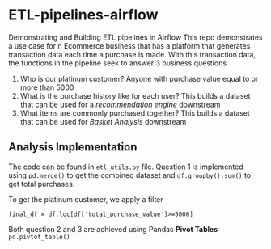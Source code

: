 # ETL-pipelines-airflow
Demonstrating and Building ETL pipelines in Airflow
This repo demonstrates a use case for n Ecommerce business that has a platform that generates transaction data each time a purchase is made. With this transaction data, the functions in the pipeline seek to answer 3 business questions

1. Who is our platinum customer? Anyone with purchase value equal to or more than 5000
2. What is the purchase history like for each user? This builds a dataset that can be used for a *recommendation engine* downstream
3. What items are commonly purchased together? This builds a dataset that can be used for *Basket Analysis* downstream

## Analysis Implementation
The code can be found in `etl_utils.py` file.
Question 1 is implemented using `pd.merge()` to get the combined dataset and `df.groupby().sum()` to get total purchases. 

To get the platinum customer, we apply a filter 

`final_df = df.loc[df['total_purchase_value']>=5000]`

Both question 2 and 3 are achieved using Pandas **Pivot Tables** `pd.pivtot_table()`
